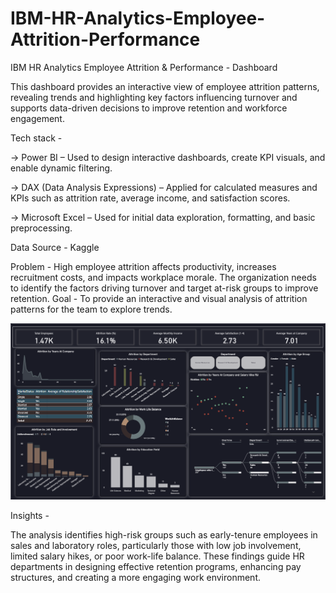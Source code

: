 # IBM-HR-Analytics-Employee-Attrition-Performance
IBM HR Analytics Employee Attrition & Performance - Dashboard

This dashboard provides an interactive view of employee attrition patterns, revealing trends and highlighting key factors influencing turnover and supports data-driven decisions to improve retention and workforce engagement.

Tech stack -

-> Power BI – Used to design interactive dashboards, create KPI visuals, and enable dynamic filtering. 

-> DAX (Data Analysis Expressions) – Applied for calculated measures and KPIs such as attrition rate, average income, and satisfaction scores. 

-> Microsoft Excel – Used for initial data exploration, formatting, and basic preprocessing. 

Data Source - 
Kaggle


Problem - High employee attrition affects productivity, increases recruitment costs, and impacts workplace morale. The organization needs to identify the factors driving turnover and target at-risk groups to improve retention.
Goal -
To provide an interactive and visual analysis of attrition patterns for the team to explore trends.

![Dashboard Preview](https://github.com/rupaharshita/IBM-HR-Analytics-Employee-Attrition-Performance/blob/main/IBM%20HR%20Analytics%20Employee%20Attrition%20%26%20Performance.png)

Insights - 

The analysis identifies high-risk groups such as early-tenure employees in sales and laboratory roles, particularly those with low job involvement, limited salary hikes, or poor work-life balance. 
These findings guide HR departments in designing effective retention programs, enhancing pay structures, and creating a more engaging work environment.
